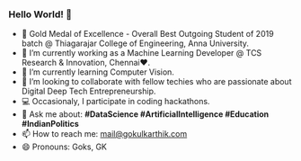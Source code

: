 ### Hello World! 👋
- 🥇 Gold Medal of Excellence - Overall Best Outgoing Student of 2019 batch @ Thiagarajar College of Engineering, Anna University.
- 🔭 I’m currently working as a Machine Learning Developer @ TCS Research & Innovation, Chennai❤️.
- 🌱 I’m currently learning Computer Vision.
- 👯 I’m looking to collaborate with fellow techies who are passionate about Digital Deep Tech Entrepreneurship.
- 💻 Occasionaly, I participate in coding hackathons.
- 💬 Ask me about: **#DataScience #ArtificialIntelligence #Education #IndianPolitics**
- 📫 How to reach me: mail@gokulkarthik.com
- 😄 Pronouns: Goks, GK
<!--
- ⚡ Fun fact: ...
>>
